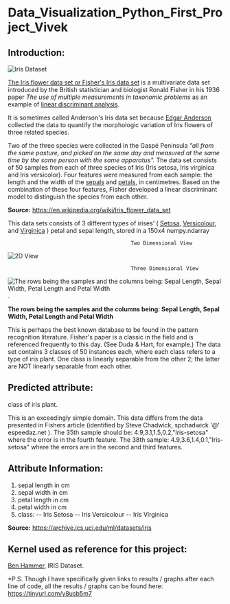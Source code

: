 # Data_Visualization_Python_First_Project_Vivek

## Introduction: 
![Iris Dataset](http://jiangtanghu.com/blog/wp-content/uploads/2011/09/iris.gif)

[The Iris flower data set or Fisher's Iris data set](https://www.kaggle.com/uciml/iris) is a multivariate data set introduced by the British statistician and biologist Ronald Fisher in his 1936 paper _The use of multiple measurements in taxonomic problems_ as an example of [linear discriminant analysis](https://en.wikipedia.org/wiki/Linear_discriminant_analysis). 

It is sometimes called Anderson's Iris data set because [Edgar Anderson](https://en.wikipedia.org/wiki/Edgar_Anderson) collected the data to quantify the morphologic variation of Iris flowers of three related species.

Two of the three species were collected in the Gaspé Peninsula *"all from the same pasture, and picked on the same day and measured at the same time by the same person with the same apparatus".*
The data set consists of 50 samples from each of three species of Iris (Iris setosa, Iris virginica and Iris versicolor). Four features were measured from each sample: the length and the width of the [sepals](https://en.wikipedia.org/wiki/Sepal) and [petals](https://en.wikipedia.org/wiki/Petal), in centimetres. Based on the combination of these four features, Fisher developed a linear discriminant model to distinguish the species from each other.

**Source:** https://en.wikipedia.org/wiki/Iris_flower_data_set

This data sets consists of 3 different types of irises’ ( [Setosa](https://en.wikipedia.org/wiki/Iris_setosa), [Versicolour](https://en.wikipedia.org/wiki/Iris_versicolor), and [Virginica](https://en.wikipedia.org/wiki/Iris_virginica) ) petal and sepal length, stored in a 150x4 numpy.ndarray

                                            Two Dimensional View
![2D View](http://scikit-learn.org/stable/_images/sphx_glr_plot_iris_dataset_002.png)

                                            Three Dimensional View
 
![The rows being the samples and the columns being: Sepal Length, Sepal Width, Petal Length and Petal Width](http://scikit-learn.org/stable/_images/sphx_glr_plot_iris_dataset_001.png).

   **The rows being the samples and the columns being: Sepal Length, Sepal Width, Petal Length and Petal Width**


This is perhaps the best known database to be found in the pattern recognition literature. Fisher's paper is a classic in the field and is referenced frequently to this day. (See Duda & Hart, for example.) The data set contains 3 classes of 50 instances each, where each class refers to a type of iris plant. One class is linearly separable from the other 2; the latter are NOT linearly separable from each other. 

## Predicted attribute:

class of iris plant. 

This is an exceedingly simple domain. 
This data differs from the data presented in Fishers article (identified by Steve Chadwick, spchadwick '@' espeedaz.net ). The 35th sample should be: 4.9,3.1,1.5,0.2,"Iris-setosa" where the error is in the fourth feature. The 38th sample: 4.9,3.6,1.4,0.1,"Iris-setosa" where the errors are in the second and third features. 



## Attribute Information:
1. sepal length in cm 
2. sepal width in cm 
3. petal length in cm 
4. petal width in cm 
5. class: 
-- Iris Setosa 
-- Iris Versicolour 
-- Iris Virginica

**Source:** https://archive.ics.uci.edu/ml/datasets/iris



## Kernel used as reference for this project: 
[Ben Hammer](https://www.kaggle.com/benhamner/python-data-visualizations), IRIS Dataset.  

*P.S. Though I have specifically given links to results / graphs after each line of code, all the results / graphs can be found here: https://tinyurl.com/y8usb5m7
